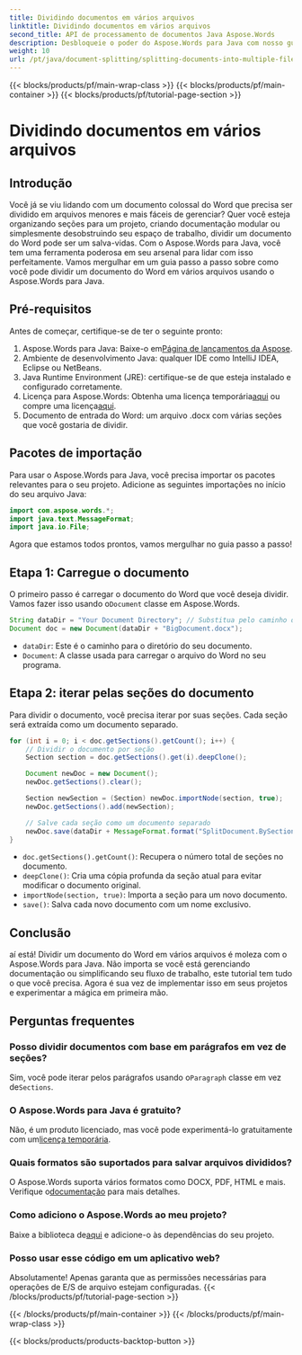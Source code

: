 ```yaml
---
title: Dividindo documentos em vários arquivos
linktitle: Dividindo documentos em vários arquivos
second_title: API de processamento de documentos Java Aspose.Words
description: Desbloqueie o poder do Aspose.Words para Java com nosso guia passo a passo sobre como dividir documentos em vários arquivos. Obtenha insights de especialistas e exemplos de código-fonte.
weight: 10
url: /pt/java/document-splitting/splitting-documents-into-multiple-files/
---
```


{{< blocks/products/pf/main-wrap-class >}}
{{< blocks/products/pf/main-container >}}
{{< blocks/products/pf/tutorial-page-section >}}

# Dividindo documentos em vários arquivos

## Introdução

Você já se viu lidando com um documento colossal do Word que precisa ser dividido em arquivos menores e mais fáceis de gerenciar? Quer você esteja organizando seções para um projeto, criando documentação modular ou simplesmente desobstruindo seu espaço de trabalho, dividir um documento do Word pode ser um salva-vidas. Com o Aspose.Words para Java, você tem uma ferramenta poderosa em seu arsenal para lidar com isso perfeitamente. Vamos mergulhar em um guia passo a passo sobre como você pode dividir um documento do Word em vários arquivos usando o Aspose.Words para Java.

## Pré-requisitos
Antes de começar, certifique-se de ter o seguinte pronto:

1.  Aspose.Words para Java: Baixe-o em[Página de lançamentos da Aspose](https://releases.aspose.com/words/java/).
2. Ambiente de desenvolvimento Java: qualquer IDE como IntelliJ IDEA, Eclipse ou NetBeans.
3. Java Runtime Environment (JRE): certifique-se de que esteja instalado e configurado corretamente.
4.  Licença para Aspose.Words: Obtenha uma licença temporária[aqui](https://purchase.aspose.com/temporary-license/) ou compre uma licença[aqui](https://purchase.aspose.com/buy).
5. Documento de entrada do Word: um arquivo .docx com várias seções que você gostaria de dividir.

## Pacotes de importação
Para usar o Aspose.Words para Java, você precisa importar os pacotes relevantes para o seu projeto. Adicione as seguintes importações no início do seu arquivo Java:

```java
import com.aspose.words.*;
import java.text.MessageFormat;
import java.io.File;
```

Agora que estamos todos prontos, vamos mergulhar no guia passo a passo!

## Etapa 1: Carregue o documento
 O primeiro passo é carregar o documento do Word que você deseja dividir. Vamos fazer isso usando o`Document` classe em Aspose.Words.

```java
String dataDir = "Your Document Directory"; // Substitua pelo caminho do seu arquivo
Document doc = new Document(dataDir + "BigDocument.docx");
```

- `dataDir`: Este é o caminho para o diretório do seu documento.
- `Document`: A classe usada para carregar o arquivo do Word no seu programa.

## Etapa 2: iterar pelas seções do documento
Para dividir o documento, você precisa iterar por suas seções. Cada seção será extraída como um documento separado.

```java
for (int i = 0; i < doc.getSections().getCount(); i++) {
    // Dividir o documento por seção
    Section section = doc.getSections().get(i).deepClone();

    Document newDoc = new Document();
    newDoc.getSections().clear();

    Section newSection = (Section) newDoc.importNode(section, true);
    newDoc.getSections().add(newSection);

    // Salve cada seção como um documento separado
    newDoc.save(dataDir + MessageFormat.format("SplitDocument.BySections_{0}.docx", i));
}
```

- `doc.getSections().getCount()`: Recupera o número total de seções no documento.
- `deepClone()`: Cria uma cópia profunda da seção atual para evitar modificar o documento original.
- `importNode(section, true)`: Importa a seção para um novo documento.
- `save()`: Salva cada novo documento com um nome exclusivo.

## Conclusão
aí está! Dividir um documento do Word em vários arquivos é moleza com o Aspose.Words para Java. Não importa se você está gerenciando documentação ou simplificando seu fluxo de trabalho, este tutorial tem tudo o que você precisa. Agora é sua vez de implementar isso em seus projetos e experimentar a mágica em primeira mão.

## Perguntas frequentes

### Posso dividir documentos com base em parágrafos em vez de seções?
 Sim, você pode iterar pelos parágrafos usando o`Paragraph` classe em vez de`Sections`.

### O Aspose.Words para Java é gratuito?
 Não, é um produto licenciado, mas você pode experimentá-lo gratuitamente com um[licença temporária](https://purchase.aspose.com/temporary-license/).

### Quais formatos são suportados para salvar arquivos divididos?
 O Aspose.Words suporta vários formatos como DOCX, PDF, HTML e mais. Verifique o[documentação](https://reference.aspose.com/words/java/) para mais detalhes.

### Como adiciono o Aspose.Words ao meu projeto?
 Baixe a biblioteca de[aqui](https://releases.aspose.com/words/java/) e adicione-o às dependências do seu projeto.

### Posso usar esse código em um aplicativo web?
Absolutamente! Apenas garanta que as permissões necessárias para operações de E/S de arquivo estejam configuradas.
{{< /blocks/products/pf/tutorial-page-section >}}

{{< /blocks/products/pf/main-container >}}
{{< /blocks/products/pf/main-wrap-class >}}

{{< blocks/products/products-backtop-button >}}
